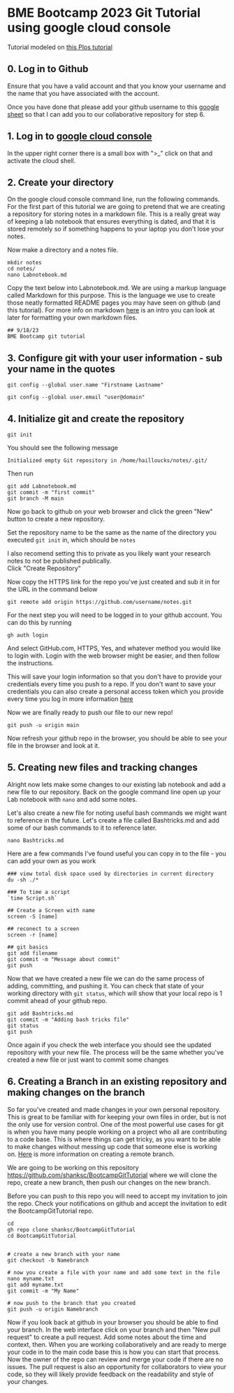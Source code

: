 # BME Bootcamp 2023 Git Tutorial using google cloud console
Tutorial modeled on [this Plos tutorial](https://journals.plos.org/ploscompbiol/article?id=10.1371/journal.pcbi.1004668)


## 0. Log in to Github 
Ensure that you have a valid account and that you know your username and the name that you have associated with the account.

Once you have done that please add your github username to this [google sheet](https://docs.google.com/spreadsheets/d/10owa-oHA4ZfK04q5nd7w324Me86VPSEAjPPgO9GTgKU/edit?usp=sharing) so that I can add you to our collaborative repository for step 6. 

## 1. Log in to [google cloud console](https://console.cloud.google.com/)

In the upper right corner there is a small box with ">_" click on that and activate the cloud shell.

## 2. Create your directory 
On the google cloud console command line, run the following commands. For the first part of this tutorial we are going to pretend that we are creating a repository for storing notes in a markdown file. This is a really great way of keeping a lab notebook that ensures everything is dated, and that it is stored remotely so if something happens to your laptop you don't lose your notes. 

Now make a directory and a notes file.
```
mkdir notes
cd notes/
nano Labnotebook.md
```
Copy the text below into Labnotebook.md. We are using a markup language called Markdown for this purpose. This is the language we use to create those neatly formatted README pages you may have seen on github (and this tutorial). For more info on markdown [here](https://www.writethedocs.org/guide/writing/markdown/) is an intro you can look at later for formatting your own markdown files. 

```
## 9/18/23
BME Bootcamp git tutorial 
```


## 3. Configure git with your user information - sub your name in the quotes

```
git config --global user.name "Firstname Lastname"

git config --global user.email "user@domain"
```

## 4. Initialize git and create the repository 

```
git init 
```

You should see the following message
```
Initialized empty Git repository in /home/hailloucks/notes/.git/
```
Then run 
```
git add Labnotebook.md
git commit -m "first commit"
git branch -M main
```

Now go back to github on your web browser and click the green "New" button to create a new repository.

Set the repository name to be the same as the name of the directory you executed `git init` in, which should be `notes `

I also recomend setting this to private as you likely want your research notes to not be published publically.  
Click "Create Repository" 

Now copy the HTTPS link for the repo you've just created and sub it in for the URL in the command below 

```
git remote add origin https://github.com/username/notes.git
```
For the next step you will need to be logged in to your github account. You can do this by running 
```
gh auth login
```
And select GitHub.com, HTTPS, Yes, and whatever method you would like to login with. Login with the web browser might be easier, and then follow the instructions. 

This will save your login information so that you don't have to provide your credentials every time you push to a repo. If you don't want to save your credentials you can also create a personal access token which you provide every time you log in more information [here](https://docs.github.com/en/authentication/keeping-your-account-and-data-secure/managing-your-personal-access-tokens)

Now we are finally ready to push our file to our new repo!  

```
git push -u origin main
```

Now refresh your github repo in the browser, you should be able to see your file in the browser and look at it. 


## 5. Creating new files and tracking changes 
Alright now lets make some changes to our existing lab notebook and add a new file to our repository. Back on the google command line open up your Lab notebook with `nano` and add some notes.  

Let's also create a new file for noting useful bash commands we might want to reference in the future. Let's create a file called Bashtricks.md and add some of our bash commands to it to reference later.  

```
nano Bashtricks.md 
```

Here are a few commands I've found useful you can copy in to the file - you can add your own as you work 

```
### view total disk space used by directories in current directory
du -sh ./*   

### To time a script 
`time Script.sh`

## Create a Screen with name
screen -S [name]

## reconect to a screen 
screen -r [name]

## git basics 
git add filename
git commit -m "Message about commit"
git push 
```

Now that we have created a new file we can do the same process of adding, committing, and pushing it. You can check that state of your working directory with `git status`, which will show that your local repo is 1 commit ahead of your github repo.

```
git add Bashtricks.md
git commit -m "Adding bash tricks file"
git status
git push
```

Once again if you check the web interface you should see the updated repository with your new file. The process will be the same whether you've created a new file or just want to commit some changes 


## 6. Creating a Branch in an existing repository and making changes on the branch 

So far you've created and made changes in your own personal repository. This is great to be familiar with for keeping your own files in order, but is not the only use for version control. One of the most powerful use cases for git is when you have many people working on a project who all are contributing to a code base. This is where things can get tricky, as you want to be able to make changes without messing up code that someone else is working on. [Here](https://www.w3docs.com/snippets/git/how-to-create-a-remote-branch-in-git.html) is more information on creating a remote branch. 

We are going to be working on this repository https://github.com/shanksc/BootcampGitTutorial where we will clone the repo, create a new branch, then push our changes on the new branch. 

Before you can push to this repo you will need to accept my invitation to join the repo. Check your notifications on github and accept the invitation to edit the BootcampGitTutorial repo.

```
cd
gh repo clone shanksc/BootcampGitTutorial
cd BootcampGitTutorial


# create a new branch with your name 
git checkout -b Namebranch

# now you create a file with your name and add some text in the file 
nano myname.txt 
git add myname.txt
git commit -m "My Name"

# now push to the branch that you created 
git push -u origin Namebranch
```


Now if you look back at github in your browser you should be able to find your branch. In the web interface click on your branch and then "New pull request" to create a pull request. Add some notes about the time and context, then. When you are working collaboratively and are ready to merge your code in to the main code base this is how you can start that process. Now the owner of the repo can review and merge your code if there are no issues. The pull request is also an opportunity for collaborators to view your code, so they will likely provide feedback on the readability and style of your changes. 


